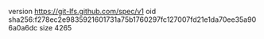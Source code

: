 version https://git-lfs.github.com/spec/v1
oid sha256:f278ec2e9835921601731a75b1760297fc127007fd21e1da70ee35a906a0a6dc
size 4265
